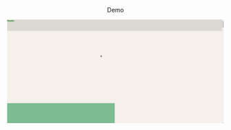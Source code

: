 
<p align="center">
  Demo 
</p>

<p align="center">
  <img alt="App Demo" src="src/assets/framermotion.gif">
</p>